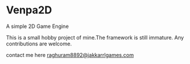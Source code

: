 # Venpa2D
A simple 2D Game Engine

This is a small hobby project of mine.The framework is still immature. Any contributions are welcome.

contact me here raghuram8892@jakkarrlgames.com
